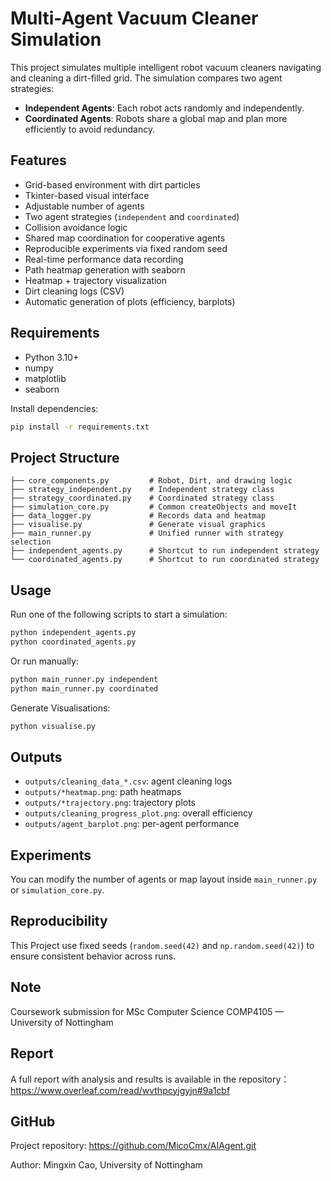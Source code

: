 
# Multi-Agent Vacuum Cleaner Simulation

This project simulates multiple intelligent robot vacuum cleaners navigating and cleaning a dirt-filled grid. The simulation compares two agent strategies:

- **Independent Agents**: Each robot acts randomly and independently.
- **Coordinated Agents**: Robots share a global map and plan more efficiently to avoid redundancy.

## Features

- Grid-based environment with dirt particles  
- Tkinter-based visual interface  
- Adjustable number of agents
- Two agent strategies (`independent` and `coordinated`)  
- Collision avoidance logic  
- Shared map coordination for cooperative agents
- Reproducible experiments via fixed random seed  
- Real-time performance data recording  
- Path heatmap generation with seaborn  
- Heatmap + trajectory visualization
- Dirt cleaning logs (CSV)
- Automatic generation of plots (efficiency, barplots)

## Requirements

- Python 3.10+
- numpy
- matplotlib
- seaborn

Install dependencies:

```bash
pip install -r requirements.txt
```

## Project Structure

```
├── core_components.py         # Robot, Dirt, and drawing logic  
├── strategy_independent.py    # Independent strategy class  
├── strategy_coordinated.py    # Coordinated strategy class  
├── simulation_core.py         # Common createObjects and moveIt  
├── data_logger.py             # Records data and heatmap  
├── visualise.py               # Generate visual graphics
├── main_runner.py             # Unified runner with strategy selection  
├── independent_agents.py      # Shortcut to run independent strategy  
└── coordinated_agents.py      # Shortcut to run coordinated strategy  
```

## Usage

Run one of the following scripts to start a simulation:

```bash
python independent_agents.py
python coordinated_agents.py
```

Or run manually:

```bash
python main_runner.py independent
python main_runner.py coordinated
```

Generate Visualisations:

```bash
python visualise.py
```

## Outputs

- `outputs/cleaning_data_*.csv`: agent cleaning logs 
- `outputs/*heatmap.png`: path heatmaps 
- `outputs/*trajectory.png`: trajectory plots 
- `outputs/cleaning_progress_plot.png`: overall efficiency 
- `outputs/agent_barplot.png`: per-agent performance

## Experiments

You can modify the number of agents or map layout inside `main_runner.py` or `simulation_core.py`.

## Reproducibility

This Project use fixed seeds (`random.seed(42)` and `np.random.seed(42)`) to ensure consistent behavior across runs.

## Note

Coursework submission for MSc Computer Science COMP4105 — University of Nottingham

## Report
A full report with analysis and results is available in the repository：https://www.overleaf.com/read/wvthpcyjgyjn#9a1cbf

## GitHub
Project repository: https://github.com/MicoCmx/AIAgent.git

Author: Mingxin Cao, University of Nottingham